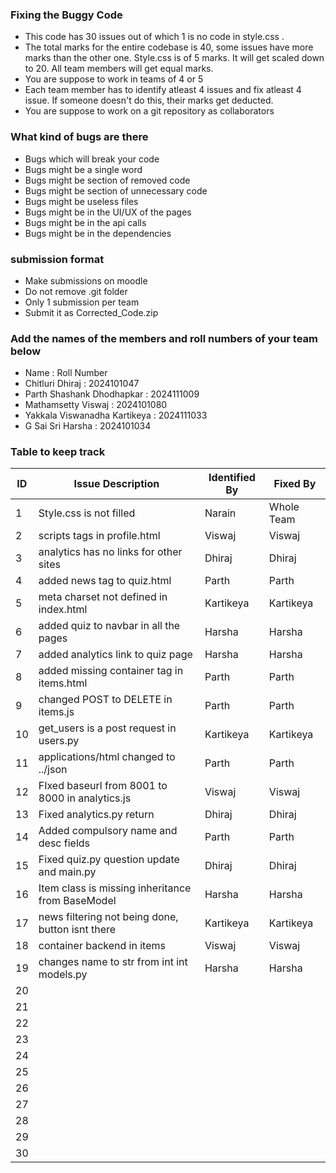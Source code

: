 ### Fixing the Buggy Code

- This code has 30 issues out of which 1 is no code in style.css . 
- The total marks for the entire codebase is 40, some issues have more marks than the other one. Style.css is of 5 marks. It will get scaled down to 20. All team members will get equal marks.
- You are suppose to work in teams of 4 or 5
- Each team member has to identify atleast 4 issues and fix atleast 4 issue. If someone doesn't do this, their marks get deducted.
- You are suppose to work on a git repository as collaborators

### What kind of bugs are there

- Bugs which will break your code
- Bugs might be a single word
- Bugs might be section of removed code
- Bugs might be section of unnecessary code
- Bugs might be useless files
- Bugs might be in the UI/UX of the pages
- Bugs might be in the api calls
- Bugs might be in the dependencies  

### submission format

- Make submissions on moodle
- Do not remove .git folder 
- Only 1 submission per team
- Submit it as Corrected_Code.zip

### Add the names of the members and roll numbers of your team below

- Name : Roll Number
-  Chitluri Dhiraj : 2024101047
- Parth Shashank Dhodhapkar : 2024111009
- Mathamsetty Viswaj : 2024101080
- Yakkala Viswanadha Kartikeya : 2024111033
- G Sai Sri Harsha : 2024101034

### Table to keep track

| ID  | Issue Description                        | Identified By | Fixed By     |
|-----|------------------------------------------|---------------|--------------|
| 1   | Style.css is not filled                  |         Narain|    Whole Team|
| 2   |scripts tags in profile.html              |Viswaj         |Viswaj        |
| 3   |analytics has no links for other sites    | Dhiraj        |Dhiraj        |
| 4   |added news tag to quiz.html               | Parth         | Parth        |
| 5   |meta charset not defined in index.html    | Kartikeya     | Kartikeya    |
| 6   |added quiz to navbar in all the pages     | Harsha        | Harsha       |
| 7   |added analytics link to quiz page         | Harsha        | Harsha       |
| 8   |added missing container tag in items.html | Parth         |Parth         |
| 9   |changed POST to DELETE in items.js        |Parth          |Parth         |
| 10  |get_users is a post request in users.py   |Kartikeya      |Kartikeya     |
| 11  |applications/html changed to ../json      |Parth          |Parth         |
| 12  |FIxed baseurl from 8001 to 8000 in analytics.js                         |Viswaj               |Viswaj              |
| 13  |Fixed analytics.py return                 |Dhiraj               |    Dhiraj          |
| 14  |Added compulsory name and desc fields     |Parth          |Parth         |
| 15  |Fixed quiz.py question update and main.py |Dhiraj         |Dhiraj              |
| 16  |Item class is missing inheritance from BaseModel   |  Harsha         |  Harsha            |
| 17  |news filtering not being done, button isnt there|Kartikeya|Kartikeya     |
| 18  | container backend in items                          |Viswaj                  |Viswaj              |
| 19  |changes name to str from int int models.py| Harsha        | Harsha       |
| 20  |                                          |               |              |
| 21  |                                          |               |              |
| 22  |                                          |               |              |
| 23  |                                          |               |              |
| 24  |                                          |               |              |
| 25  |                                          |               |              |
| 26  |                                          |               |              |
| 27  |                                          |               |              |
| 28  |                                          |               |              |
| 29  |                                          |               |              |
| 30  |                                          |               |              |